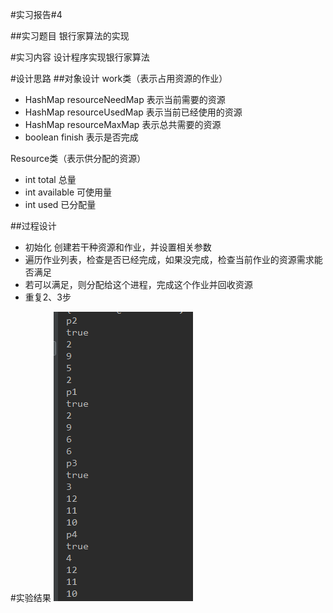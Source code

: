 #实习报告\#4

##实习题目
银行家算法的实现

#实习内容
设计程序实现银行家算法

#设计思路
##对象设计
work类（表示占用资源的作业）
- HashMap resourceNeedMap 表示当前需要的资源
- HashMap resourceUsedMap 表示当前已经使用的资源
- HashMap resourceMaxMap 表示总共需要的资源
- boolean finish 表示是否完成

Resource类（表示供分配的资源）
- int total 总量
- int available 可使用量
- int used 已分配量

##过程设计
- 初始化
创建若干种资源和作业，并设置相关参数
- 遍历作业列表，检查是否已经完成，如果没完成，检查当前作业的资源需求能否满足
- 若可以满足，则分配给这个进程，完成这个作业并回收资源
- 重复2、3步

#实验结果
![实验结果](./img/4-1.png)
